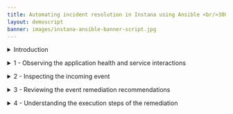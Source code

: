 ```yaml
---
title: Automating incident resolution in Instana using Ansible <br/>300-level live demo
layout: demoscript
banner: images/instana-ansible-banner-script.jpg
---
```


<span id="top"></span>

<details markdown="1">

<summary>Introduction</summary>

In this demo, we’ll see how we can analyze an incoming event in Instana and leverage the new Automation Framework (in Open Beta) to automatically remediate the issue using Red Hat Ansible. 

Our application is a content management app called Quote of the Day (QotD) that delivers personalized content via a mobile and web channel.  Due to a recent sales promotion the application has been receiving an exponential increase in user traffic. A notification has just been received indicating users are beginning to experience slow response times. We need to investigate and resolve the remediation found before additional users are impacted and to avoid a possible outage.

Let’s get started


<br/>

</details>

<p/>

<details markdown="1">

<summary>1 - Observing the application health and service interactions</summary>

<br/>

| **1.1** | **View golden signals of the Quote of the Day application** |
| :--- | :--- |
| **Narration** | Let’s first observe the golden signals of the application. The golden signals consist of a set of four metrics that offer a wide view of the health of a service from the perspective of the end-user or consumer. The four metrics or signals are: Latency, Traffic, Errors and Saturation.|
| **Action** &nbsp; 1.1.1 | Navigate to **Instana** and click the **Applications** perspective icon. <br/> <img src="images/1-1-1.png" width="800" /> |
| **Narration** | An Application Perspective (AP) is a power tool for monitoring, alerting, and analysis of a microservice environment. Each Application Perspective auto-generates a feature rich monitoring dashboard for the golden signals. It helps organize teams to stay focused on the services they are interested in. Let’s now drill into the Quote of the Day cloud-native application. |
| **Action** &nbsp; 1.1.2 | Click the **Quote of the Day** application. <br/> <img src="images/1-1-2.png" width="800" /> |
| **Action** &nbsp; 1.1.3 | Click the **Summary** tab (1). Set the time period to **Last 10 minutes** (2). Click **Live** (3). <br/> <img src="images/1-1-3.png" width="800" /> |
| **Narration** | By examining the golden signals we can quickly detect any potential problems that might be directly affecting the behavior of the Quote of the Day (QotD) application.<br/><br/> Observe the increase in both the erroneous call rate (1) and the mean service latency (2). Also notice that in the Top Services chart, the qotd-rating service is now at the top of the list (3) |
| **Action** &nbsp; 1.1.4 | Ensure you are on the **Summary** tab. If not, click the **Summary** tab. <br/> <img src="images/1-1-4.png" width="800" /> |

<br/>

| **1.2** | **Assess service dependencies** |
| :--- | :--- |
| **Narration** | The golden signals provide an aggregate view of all the services in the application. To drill down into more granular detail we should first understand how the services are interconnected. Instana automatically discovers the relationships between the services and correlates them into a application dependency graph. |
| **Action** &nbsp; 1.2.1 | Click the **Dependencies** tab. <br/> <img src="images/1-2-1.png" width="800" /> |
| **Narration** | We can now see how the requests are moving through the application in real time. Instana captures 100% of all traces that flow through the application and is able to automatically analyze this information to pin-point hot spots in the request flows.<br/><br/> We can quickly tell that there are problems with the application because several services are highlighted in yellow and red. From the service dependency graph we can see that the Rating service is having a performance issue. |

**[Go to top](#place1)**

<br/><br/>

</details>

<p/>

<details markdown="1">

<summary>2 - Inspecting the incoming event</summary>

<br/>

| **2.1** | **Examine the event details** |
| :--- | :--- |
| **Narration** | Instana determines how the events are related and only generates an alert if the underlying event or group of events could potentially impact end-users. Let’s examine the critical events detected by Instana. |
| **Action** &nbsp; 2.1.1 | Click the **Issues** tab on the Event page. <br/> <img src="images/2-1-1.png" width="800" /> |
| **Action** &nbsp; 2.1.2 | Click on **Pod containers not ready** event <br/> <img src="images/2-1-2.png" width="800" /> |
| **Narration** | Each Instana issue contains three components: severity, start times and end times. The chart plots metric values relevant to the problem. The performance issue is still active and needs to be resolved to address the current end-user experience problems. |

**[Go to top](#place1)**

<br/><br/>

</details>

<p/>

<details markdown="1">

<summary>3 - Reviewing the event remediation recommendations</summary>

Before we take a look at the specific event remediations, let’s first understand how Instana goes beyond pure observability to enable you take remedial action on an incoming event without ever leaving the Instana environment. <br/><br/> This new incident remediation feature is referred to as the Action Framework. The Action Framework is a collection of capabilities that allow you to define and manage a remediation. The Action Catalog is a central component of the Action Framework that allows you to manage the lifecycle of the remediations. The Action Framework can also interoperate with and leverage external automation platforms like Ansible.
<br/>

| **3.1** | **Choose a remediation to execute** |
| :--- | :--- |
| **Narration** | The event page lists the details of the event. By leveraging the Action Framework, Instana can automatically fix the issue. The Event Details page is now enriched with a list of potential remedial actions that can be executed directly within Instana to resolve this issue. |
| **Narration** | The 'Recommended Actions' section enumerates an AI-derived list of recommendations, sorted by a confidence score. You can associate any or all of these recommendations to this event by clicking the “+” icon. <inline-notification text="Since this is a read-only environment we will not be adding this recommendation to the list of actions in the event. "></inline-notification>
The confidence score is derived based on several factors, such as the action definitions, tags, and the meta data from the event. The confidence score attempts to approximate the likelihood that the action will fix this event. The Action Type indicates that the remediation is contained in an Ansible playbook. <br/>We will next select a remediation to resolve the current active event. |
| **Action** &nbsp; 3.1.1 | Review the **Recommended Actions** section. <br/> <img src="images/3-1-1.png" width="800" /> |

<br/>

| **3.2** | **Choose a remediation to execute** |
| :--- | :--- |
| **Narration** | The 'Associated Actions' section is new and provided by the Automation Framework. When an event is raised, the pre-configured potential remediations also are attached and available in-context to accelerate the Mean Time to Fix (MMTF). We have the option to add additional actions or remove actions if they are no longer relevant to the event. These actions will be persisted with this event. Any future occurrence of this event will then carry these newly configured remediations. |
| **Action** &nbsp; 3.2.1 | View the **Associated Actions** tab (1). Select **Get pod events**. Click **Run** (2). <br/> <img src="images/3-2-1.png" width="800" /> |
| **Narration** | Actions are executed on target nodes or agents. Let’s specify the Instana agent and host on which this action should be executed. |
| **Action** &nbsp; 3.2.2 | Set **Hosts Limit** (1) and **Target Agent** (2) with the values shown. Click **Run action** (3). <br/> <img src="images/3-2-2.png" width="800" /> |
| **Action** &nbsp; 3.2.3 | Click **OK** <br/> <img src="images/3-2-3.png" width="800" /> |
| **Narration** | The remediation is now kicked off. Instana will connect with Ansible Tower to initiate the execution of the Ansible playbook. While the playbook is executing, let’s dive deeper into the Instana-Ansible integration. |

**[Go to top](#place1)**

<br/><br/>

</details>

<p/>

<details markdown="1">

<summary>4 - Understanding the execution steps of the remediation</summary>

<br/>

| **4.1** | **Explore the Instana Action Framework** |
| :--- | :--- |
| **Narration** | The Instana Action Framework bridges the integration between Instana and the Ansible automation platform. You can use this framework to create and manage user-defined automation actions natively in Instana or leverage any automations already defined in Ansible to automatically remediate incoming events. |
| **Action** &nbsp; 4.1.1 | Click **Automation** in the navigation menu. <br/> <img src="images/4-1-1.png" width="600" /> |
| **Narration** | The Action Catalog is a key component of the Action Framework. It serves as a repository of all the known remediations, also called Actions. You can use the Action Catalog to create new Actions or view existing remediations from third party automation providers such as Ansible.<br/> Let’s browse the remediations currently configured in the Action Catalog. |
| **Action** &nbsp; 4.1.2 | Click the **Automation -> Action Catalog** tab. <br/> <img src="images/4-1-2.png" width="800" /> |
| **Narration** | Notice the action framework supports three types of actions: a Documentation Link action, a Script action and an HTTP action.
 <br/><br/> Let’s understand each of these actions: <br/><br/> • *Documentation Link* action: provides access to the relevant documentation to diagnose or remediate a known issue directly from the event context. <br/> • *Script* action: an automation script that can run on your agent using a Script Action Sensor that is part of the Automation Framework <br/> • *HTTP* action: Specifies HTTP calls to invoke webhooks or other REST APIs on your agent by using the new HTTP action sensor. <br/><br/> The Instana-Action Framework synchronizes with the Red Hat Ansible Automation Platform (RHAAP) and imports the pre-defined Ansible playbooks. The ingested Ansible playbooks are categorized in the Instana Action Catalog as Ansible actions to denote that they actually exist in RHAAP. <br/> Let’s examine a sample remediation. |
| **Action** &nbsp; 4.1.3 | Point out the Ansible action **Resolve Rating Latency** <br/> <img src="images/4-1-3.png" width="800" /> |
| **Narration** | Ansible playbooks are configured in the enterprise-wide Red Hat Ansible Automation Platform (RHAAP). Automation Controller is the command-and-control center for RHAAP. It serves as a central location to configure and manage how automation runs across your enterprise infrastructure. In this demo you may optionally explore all the Ansible playbooks in RHAAP. |

<br/>

<details markdown="1">

<summary>5 - Validating the proper execution of the remediation action</summary>

<br/>

| **5.1** | **Check the execution status of the remediation flow** |
| :--- | :--- |
| **Narration** | Now that we have a better idea about how the Instana-Ansible integration works, let’s go back and check the execution status of the remediation we ran earlier. We need to remediate the active event that was generated by the health issue of the Rating service. |
| **Action** &nbsp; 5.1.1 | Select the **Action History** tab link and then select the **Get Pod events** remediation. <br/> <img src="images/5-1-1.png" width="600" /> |
| **Narration** | Notice the 'Start Time' and 'End Time' indicating that the remediation has completed. The 'Status' field on the far left validates the successful completion of the remediation.  |
| **Action** &nbsp; 5.1.2 | Click the event to get more details. Click the **View Log** link. <br/> <img src="images/5-1-2.png" width="600" /> |
| **Narration** | Each action has at least two log entries – the 'Start' and 'Stop' entries. The log output displays the steps of the script execution to help track the execution progress of the remediation. |
| **Action** &nbsp; 5.1.3 | Click the **End running action** log entry (1).<br/> <img src="images/5-1-3.png" width="600" /><br/> Ensure that the overall status of the Ansible playbook was successful. Also verify the Host it was executed on and the underlying reason of the failure. |

<br/>

| **5.2** | **Monitor the status of the Ansible playbook execution** |
| :--- | :--- |
| **Narration** | To end the demo, we will check the status of the playbook execution in Ansible. Note that the SRE does not really need to go to Ansible at all. They can stay within Instana to perform all the remediation work. However, if there are failures it helps to understand the state of Ansible and ensure that the connectivity between Instana and Ansible is properly synchronized. |
| **Action** &nbsp; 5.2.1 | On the Ansible console tab, click **Jobs** (1). Look for **list-cpu-processes** (2). <br/> <img src="images/5-2-1.png" width="800" /> <br/> <img src="images/5-2-2.png" width="800" /> |

**[Go to top](#place1)**

<br/><br/>

</details>

<p/>

<details markdown="1">

<summary>Summary</summary>

In this demo we showed how the new Automation Framework elevates Instana beyond just an observability tool that does rapid root cause analysis, to also include incident resolution. The Instana-Ansible integration enables IT Ops teams to automatically execute remedial actions in a timely manner, right from within Instana without having to hop across other automation tools. This feature accelerates the time to fix an incident and drastically reduces down time.

Thank you for attending today’s presentation.

**[Go to top](#place1)**

<br/><br/>

</details>
